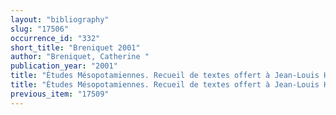 ```yaml
---
layout: "bibliography"
slug: "17506"
occurrence_id: "332"
short_title: "Breniquet 2001"
author: "Breniquet, Catherine "
publication_year: "2001"
title: "Études Mésopotamiennes. Recueil de textes offert à Jean-Louis Huot (Fs. Huot)"
title: "Études Mésopotamiennes. Recueil de textes offert à Jean-Louis Huot (Fs. Huot)"
previous_item: "17509"
---
```

